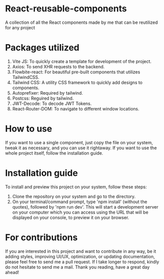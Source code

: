 # React-reusable-components
A collection of all the React components made by me that can be reutilized for any project

# Packages utilized
1) Vite JS: To quickly create a template for development of the project.
2) Axios: To send XHR requests to the backend.
3) Flowbite-react: For beautiful pre-built components that utilizes TailwindCSS.
4) Tailwind CSS: A utility CSS framework to quickly add designs to components.
5) Autoprefixer: Required by tailwind.
6) Postcss: Reguired by tailwind.
7) JWT-Decode: To decode JWT Tokens.
8) React-Router-DOM: To navigate to different window locations.

# How to use
If you want to use a single component, just copy the file on your system, tweak it as necessary, and you can use it rightaway. If you want to use the whole project itself, follow the installation guide.

# Installation guide
To install and preview this project on your system, follow these steps:
1) Clone the repository on your system and go to the directory.
2) On your terminal/command prompt, type 'npm install' (without the quotes), followed by 'npm run dev'. This will start a development server on your computer which you can access using the URL that will be displayed on your console, to preview it on your browser.

# For contributions
If you are interested in this project and want to contribute in any way, be it adding styles, improving UI/UX, optimization, or updating documentation, please feel free to send me a pull request. If I take longer to respond, kindly do not hesitate to send me a mail. Thank you reading, have a great day ahead!